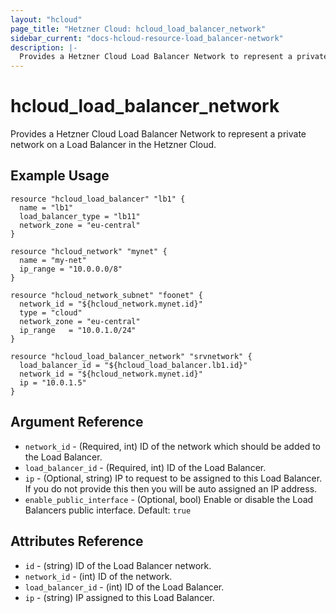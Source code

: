 ```yaml
---
layout: "hcloud"
page_title: "Hetzner Cloud: hcloud_load_balancer_network"
sidebar_current: "docs-hcloud-resource-load_balancer-network"
description: |-
  Provides a Hetzner Cloud Load Balancer Network to represent a private network on a Load Balancer in the Hetzner Cloud.
---
```


# hcloud_load_balancer_network

 Provides a Hetzner Cloud Load Balancer Network to represent a private network on a Load Balancer in the Hetzner Cloud.

## Example Usage

```hcl
resource "hcloud_load_balancer" "lb1" {
  name = "lb1"
  load_balancer_type = "lb11"
  network_zone = "eu-central"
}

resource "hcloud_network" "mynet" {
  name = "my-net"
  ip_range = "10.0.0.0/8"
}

resource "hcloud_network_subnet" "foonet" {
  network_id = "${hcloud_network.mynet.id}"
  type = "cloud"
  network_zone = "eu-central"
  ip_range   = "10.0.1.0/24"
}

resource "hcloud_load_balancer_network" "srvnetwork" {
  load_balancer_id = "${hcloud_load_balancer.lb1.id}"
  network_id = "${hcloud_network.mynet.id}"
  ip = "10.0.1.5"
}
```

## Argument Reference

- `network_id` - (Required, int) ID of the network which should be added to the Load Balancer.
- `load_balancer_id` - (Required, int) ID of the Load Balancer.
- `ip` - (Optional, string) IP to request to be assigned to this Load Balancer. If you do not provide this then you will be auto assigned an IP address.
- `enable_public_interface` - (Optional, bool) Enable or disable the Load Balancers public interface. Default: `true`

## Attributes Reference

- `id` - (string) ID of the Load Balancer network.
- `network_id` - (int) ID of the network.
- `load_balancer_id` - (int) ID of the Load Balancer.
- `ip` - (string) IP assigned to this Load Balancer.
